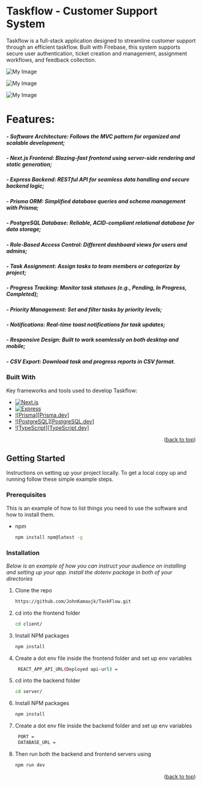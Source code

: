 # Taskflow - Customer Support System
Taskflow is a full-stack application designed to streamline customer support through an efficient taskflow. Built with Firebase, this system supports secure user authentication, ticket creation and management, assignment workflows, and feedback collection.


![My Image](client/public/images/)

![My Image]()

![My Image]()


# Features:
##### - **Software Architecture**: Follows the MVC pattern for organized and scalable development;
##### - **Next.js Frontend**: Blazing-fast frontend using server-side rendering and static generation;
##### - **Express Backend**: RESTful API for seamless data handling and secure backend logic;
##### - **Prisma ORM**: Simplified database queries and schema management with Prisma;
##### - **PostgreSQL Database**: Reliable, ACID-compliant relational database for data storage;
##### - **Role-Based Access Control**: Different dashboard views for users and admins;
##### - **Task Assignment**: Assign tasks to team members or categorize by project;
##### - **Progress Tracking**: Monitor task statuses (e.g., Pending, In Progress, Completed);
##### - **Priority Management**: Set and filter tasks by priority levels;
##### - **Notifications**: Real-time toast notifications for task updates;
##### - **Responsive Design**: Built to work seamlessly on both desktop and mobile;
##### - **CSV Export**: Download task and progress reports in CSV format.

### Built With

Key frameworks and tools used to develop Taskflow:

* [![Next.js][Next.js]][Next-url]
* [![Express][Express.js]][Express-url]
* [![Prisma][Prisma.dev]][Prisma-url]
* [![PostgreSQL][PostgreSQL.dev]][PostgreSQL-url]
* [![TypeScript][TypeScript.dev]][TypeScript-url]

<p align="right">(<a href="#readme-top">back to top</a>)</p>



<!-- GETTING STARTED -->
## Getting Started

Instructions on setting up your project locally.
To get a local copy up and running follow these simple example steps.

### Prerequisites

This is an example of how to list things you need to use the software and how to install them.
* npm
  ```sh
  npm install npm@latest -g
  ```

### Installation

_Below is an example of how you can instruct your audience on installing and setting up your app. install the dotenv package in both of your directories_

1. Clone the repo
   ```sh
   https://github.com/JohnKamaujk/TaskFlow.git
   ```
2. cd into the frontend folder
   ```sh
   cd client/
   ```
3. Install NPM packages
   ```sh
   npm install
   ```
4. Create a dot env file inside the frontend folder and set up env variables
   ```sh
    REACT_APP_API_URL(Deployed api-url) =
   ```
5. cd into the backend folder
   ```sh
   cd server/
   ```
3. Install NPM packages
   ```sh
   npm install
   ```
4. Create a dot env file inside the backend folder and set up env variables
   ```sh
    PORT = 
    DATABASE_URL = 
   ```
5. Then run both the backend and frontend servers using
    ```sh
    npm run dev
    ```
<p align="right">(<a href="#readme-top">back to top</a>)</p>


<!-- MARKDOWN LINKS & IMAGES -->
<!-- https://www.markdownguide.org/basic-syntax/#reference-style-links -->
[Next.js]: https://img.shields.io/badge/Next.js-000000?style=for-the-badge&logo=nextdotjs&logoColor=white
[Next-url]: https://nextjs.org/
[Express.js]: https://img.shields.io/badge/Express.js-404D59?style=for-the-badge&logo=express&logoColor=white
[Express-url]: https://expressjs.com/
[TypeScript]: https://img.shields.io/badge/TypeScript-3178C6?style=for-the-badge&logo=typescript&logoColor=white
[TypeScript-url]: https://www.typescriptlang.org/
[PostgreSQL]: https://img.shields.io/badge/PostgreSQL-336791?style=for-the-badge&logo=postgresql&logoColor=white
[PostgreSQL-url]: https://www.postgresql.org/
[Prisma]: https://img.shields.io/badge/Prisma-2D3748?style=for-the-badge&logo=prisma&logoColor=white
[Prisma-url]: https://www.prisma.io/